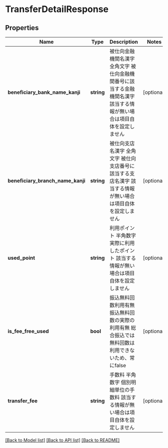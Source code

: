 # TransferDetailResponse

## Properties
Name | Type | Description | Notes
------------ | ------------- | ------------- | -------------
**beneficiary_bank_name_kanji** | **string** | 被仕向金融機関名漢字 全角文字 被仕向金融機関番号に該当する金融機関名漢字 該当する情報が無い場合は項目自体を設定しません | [optional] 
**beneficiary_branch_name_kanji** | **string** | 被仕向支店名漢字 全角文字 被仕向支店番号に該当する支店名漢字 該当する情報が無い場合は項目自体を設定しません | [optional] 
**used_point** | **string** | 利用ポイント 半角数字 実際に利用したポイント 該当する情報が無い場合は項目自体を設定しません | [optional] 
**is_fee_free_used** | **bool** | 振込無料回数利用有無 振込無料回数の実際の利用有無 総合振込では無料回数は利用できないため、常にfalse | [optional] 
**transfer_fee** | **string** | 手数料 半角数字 個別明細単位の手数料 該当する情報が無い場合は項目自体を設定しません | [optional] 

[[Back to Model list]](../README.md#documentation-for-models) [[Back to API list]](../README.md#documentation-for-api-endpoints) [[Back to README]](../README.md)



